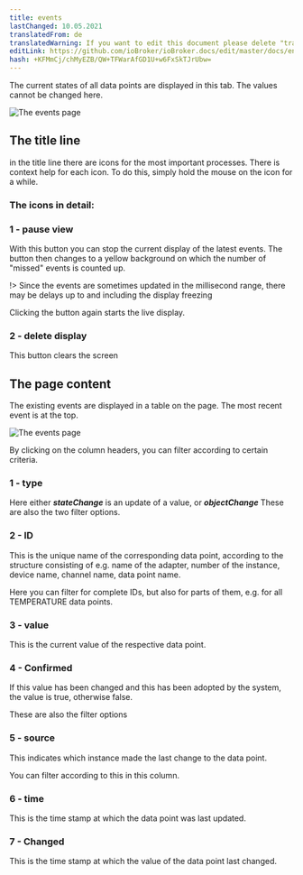 ```yaml
---
title: events
lastChanged: 10.05.2021
translatedFrom: de
translatedWarning: If you want to edit this document please delete "translatedFrom" field, elsewise this document will be translated automatically again
editLink: https://github.com/ioBroker/ioBroker.docs/edit/master/docs/en/admin/events.md
hash: +KFMmCj/chMyEZB/QW+TFWarAfGD1U+w6FxSkTJrUbw=
---
```

The current states of all data points are displayed in this tab.
The values cannot be changed here.

![The events page](../../de/admin/media/ADMIN_Ereignisse_numbers.png)

## The title line
in the title line there are icons for the most important processes. There is context help for each icon. To do this, simply hold the mouse on the icon for a while.

### The icons in detail:
### 1 - pause view
With this button you can stop the current display of the latest events. The button then changes to a yellow background on which the number of "missed" events is counted up.

!> Since the events are sometimes updated in the millisecond range, there may be delays up to and including the display freezing

Clicking the button again starts the live display.

### 2 - delete display
This button clears the screen

## The page content
The existing events are displayed in a table on the page. The most recent event is at the top.

![The events page](../../de/admin/media/ADMIN_Ereignisse_numbers02.png)

By clicking on the column headers, you can filter according to certain criteria.

### 1 - type
Here either ***stateChange*** is an update of a value, or ***objectChange*** These are also the two filter options.

### 2 - ID
This is the unique name of the corresponding data point, according to the structure consisting of e.g. name of the adapter, number of the instance, device name, channel name, data point name.

Here you can filter for complete IDs, but also for parts of them, e.g. for all TEMPERATURE data points.

### 3 - value
This is the current value of the respective data point.

### 4 - Confirmed
If this value has been changed and this has been adopted by the system, the value is true, otherwise false.

These are also the filter options

### 5 - source
This indicates which instance made the last change to the data point.

You can filter according to this in this column.

### 6 - time
This is the time stamp at which the data point was last updated.

### 7 - Changed
This is the time stamp at which the value of the data point last changed.